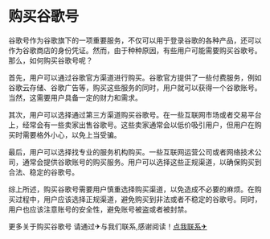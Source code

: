 # 购买谷歌号

谷歌号作为谷歌旗下的一项重要服务，不仅可以用于登录谷歌的各种产品，还可以作为谷歌商店的身份凭证。然而，由于种种原因，有些用户可能需要购买谷歌号。那么，如何购买谷歌号呢？

首先，用户可以通过谷歌官方渠道进行购买。谷歌官方提供了一些付费服务，例如谷歌云存储、谷歌广告等，购买这些服务的同时，用户就可以获得一个谷歌账号。当然，这需要用户具备一定的财力和需求。

其次，用户可以选择通过第三方渠道购买谷歌号。在一些互联网市场或者交易平台上，经常会有一些卖家出售谷歌号。这些卖家通常会以低价吸引用户，但用户在购买时需要格外小心，以免上当受骗。

最后，用户可以选择找专业的服务机构购买。一些互联网运营公司或者网络技术公司，通常会提供谷歌账号的购买服务。用户可以选择这些正规渠道，以确保购买到合法、稳定的谷歌号。

综上所述，购买谷歌号需要用户慎重选择购买渠道，以免造成不必要的麻烦。在购买过程中，用户应该选择正规渠道，避免购买到非法或者不稳定的谷歌号。同时，用户也应该注意账号的安全性，避免账号被盗或者被封禁。

更多关于购买谷歌号 请通过✈与我们联系,感谢阅读！[点我联系✈](https://www.k02.cc)